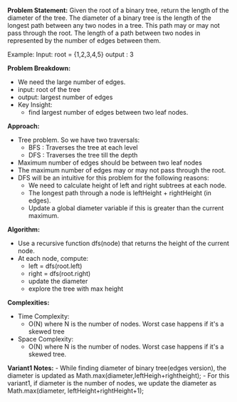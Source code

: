 **Problem Statement:**
Given the root of a binary tree, return the length of the diameter of the tree.
The diameter of a binary tree is the length of the longest path between any two nodes in a tree. This path may or may not pass through the root.
The length of a path between two nodes in represented by the number of edges between them.

Example: 
    Input: root = {1,2,3,4,5} output : 3

**Problem Breakdown:**
- We need the large number of edges. 
- input: root of the tree
- output: largest number of edges
- Key Insight:
  - find largest number of edges between two leaf nodes.

**Approach:**
- Tree problem. So we have two traversals:
    - BFS : Traverses the tree at each level
    - DFS : Traverses the tree till the depth 
- Maximum number of edges should be between two leaf nodes
- The maximum number of edges may or may not pass through the root. 
- DFS will be an intuitive for this problem for the following reasons:
  - We need to calculate height of left and right subtrees at each node.
  - The longest path through a node is leftHeight + rightHeight (in edges).
  - Update a global diameter variable if this is greater than the current maximum.

**Algorithm:**
- Use a recursive function dfs(node) that returns the height of the current node.
- At each node, compute:
  - left = dfs(root.left)
  - right = dfs(root.right)
  - update the diameter
  - explore the tree with max height

**Complexities:**
- Time Complexity:
  - O(N) where N is the number of nodes. Worst case happens if it's a skewed tree
- Space Complexity:
  - O(N) where N is the number of nodes. Worst case happens if it's a skewed tree.

**Variant1 Notes:**
    - While finding diameter of binary tree(edges version), the diameter is updated as Math.max(diameter,leftHeigh+rightheight);
    - For this variant1, if diameter is the number of nodes, we update the diameter as Math.max(diameter, leftHeight+rightHeight+1);